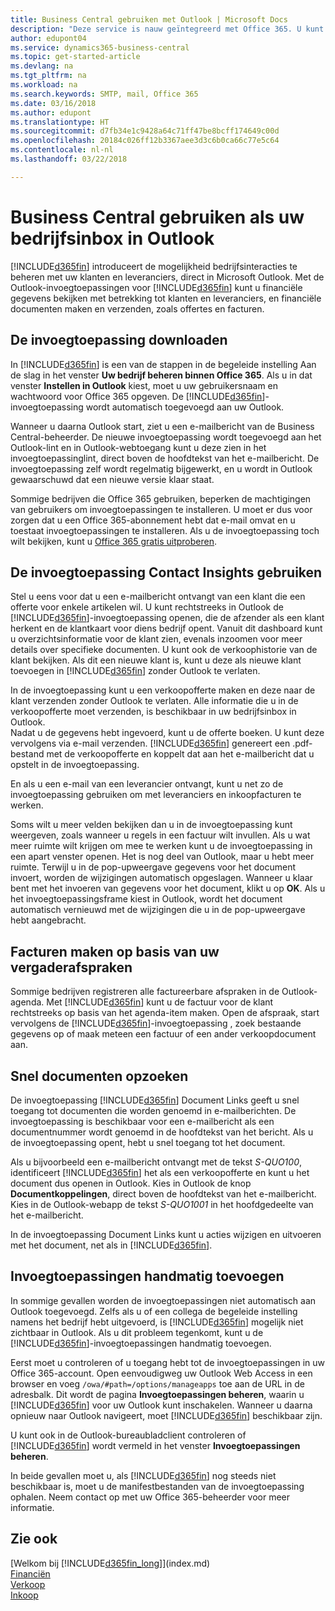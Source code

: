 ```yaml
---
title: Business Central gebruiken met Outlook | Microsoft Docs
description: "Deze service is nauw geïntegreerd met Office 365. U kunt al uw bedrijfs- en e-mailcommunicatie met klanten en leveranciers rechtstreeks in Outlook beheren."
author: edupont04
ms.service: dynamics365-business-central
ms.topic: get-started-article
ms.devlang: na
ms.tgt_pltfrm: na
ms.workload: na
ms.search.keywords: SMTP, mail, Office 365
ms.date: 03/16/2018
ms.author: edupont
ms.translationtype: HT
ms.sourcegitcommit: d7fb34e1c9428a64c71ff47be8bcff174649c00d
ms.openlocfilehash: 20184c026ff12b3367aee3d3c6b0ca66c77e5c64
ms.contentlocale: nl-nl
ms.lasthandoff: 03/22/2018

---
```

# <a name="using-business-central-as-your-business-inbox-in-outlook"></a>Business Central gebruiken als uw bedrijfsinbox in Outlook
[!INCLUDE[d365fin](includes/d365fin_md.md)] introduceert de mogelijkheid bedrijfsinteracties te beheren met uw klanten en leveranciers, direct in Microsoft Outlook. Met de Outlook-invoegtoepassingen voor [!INCLUDE[d365fin](includes/d365fin_md.md)] kunt u financiële gegevens bekijken met betrekking tot klanten en leveranciers, en financiële documenten maken en verzenden, zoals offertes en facturen.  

## <a name="getting-the-add-in"></a>De invoegtoepassing downloaden
In [!INCLUDE[d365fin](includes/d365fin_md.md)] is een van de stappen in de begeleide instelling Aan de slag in het venster **Uw bedrijf beheren binnen Office 365**. Als u in dat venster **Instellen in Outlook** kiest, moet u uw gebruikersnaam en wachtwoord voor Office 365 opgeven. De [!INCLUDE[d365fin](includes/d365fin_md.md)]-invoegtoepassing wordt automatisch toegevoegd aan uw Outlook.  

Wanneer u daarna Outlook start, ziet u een e-mailbericht van de Business Central-beheerder. De nieuwe invoegtoepassing wordt toegevoegd aan het Outlook-lint en in Outlook-webtoegang kunt u deze zien in het invoegtoepassinglint, direct boven de hoofdtekst van het e-mailbericht. De invoegtoepassing zelf wordt regelmatig bijgewerkt, en u wordt in Outlook gewaarschuwd dat een nieuwe versie klaar staat.  

Sommige bedrijven die Office 365 gebruiken, beperken de machtigingen van gebruikers om invoegtoepassingen te installeren. U moet er dus voor zorgen dat u een Office 365-abonnement hebt dat e-mail omvat en u toestaat invoegtoepassingen te installeren. Als u de invoegtoepassing toch wilt bekijken, kunt u [Office 365 gratis uitproberen](https://products.office.com/try).  

## <a name="using-the-contact-insights-add-in"></a>De invoegtoepassing Contact Insights gebruiken
Stel u eens voor dat u een e-mailbericht ontvangt van een klant die een offerte voor enkele artikelen wil. U kunt rechtstreeks in Outlook de [!INCLUDE[d365fin](includes/d365fin_md.md)]-invoegtoepassing openen, die de afzender als een klant herkent en de klantkaart voor diens bedrijf opent. Vanuit dit dashboard kunt u overzichtsinformatie voor de klant zien, evenals inzoomen voor meer details over specifieke documenten. U kunt ook de verkoophistorie van de klant bekijken. Als dit een nieuwe klant is, kunt u deze als nieuwe klant toevoegen in [!INCLUDE[d365fin](includes/d365fin_md.md)] zonder Outlook te verlaten.  

In de invoegtoepassing kunt u een verkoopofferte maken en deze naar de klant verzenden zonder Outlook te verlaten. Alle informatie die u in de verkoopofferte moet verzenden, is beschikbaar in uw bedrijfsinbox in Outlook.  
Nadat u de gegevens hebt ingevoerd, kunt u de offerte boeken. U kunt deze vervolgens via e-mail verzenden. [!INCLUDE[d365fin](includes/d365fin_md.md)] genereert een .pdf-bestand met de verkoopofferte en koppelt dat aan het e-mailbericht dat u opstelt in de invoegtoepassing.  

En als u een e-mail van een leverancier ontvangt, kunt u net zo de invoegtoepassing gebruiken om met leveranciers en inkoopfacturen te werken.  

Soms wilt u meer velden bekijken dan u in de invoegtoepassing kunt weergeven, zoals wanneer u regels in een factuur wilt invullen. Als u wat meer ruimte wilt krijgen om mee te werken kunt u de invoegtoepassing in een apart venster openen. Het is nog deel van Outlook, maar u hebt meer ruimte. Terwijl u in de pop-upweergave gegevens voor het document invoert, worden de wijzigingen automatisch opgeslagen. Wanneer u klaar bent met het invoeren van gegevens voor het document, klikt u op **OK**. Als u het invoegtoepassingsframe kiest in Outlook, wordt het document automatisch vernieuwd met de wijzigingen die u in de pop-upweergave hebt aangebracht.  

## <a name="creating-invoices-from-your-meeting-appointments"></a>Facturen maken op basis van uw vergaderafspraken
Sommige bedrijven registreren alle factureerbare afspraken in de Outlook-agenda. Met [!INCLUDE[d365fin](includes/d365fin_md.md)] kunt u de factuur voor de klant rechtstreeks op basis van het agenda-item maken. Open de afspraak, start vervolgens de [!INCLUDE[d365fin](includes/d365fin_md.md)]-invoegtoepassing , zoek bestaande gegevens op of maak meteen een factuur of een ander verkoopdocument aan.  

## <a name="doing-quick-document-lookup"></a>Snel documenten opzoeken
De invoegtoepassing [!INCLUDE[d365fin](includes/d365fin_md.md)] Document Links geeft u snel toegang tot documenten die worden genoemd in e-mailberichten. De invoegtoepassing is beschikbaar voor een e-mailbericht als een documentnummer wordt genoemd in de hoofdtekst van het bericht. Als u de invoegtoepassing opent, hebt u snel toegang tot het document.  

Als u bijvoorbeeld een e-mailbericht ontvangt met de tekst *S-QUO100*, identificeert [!INCLUDE[d365fin](includes/d365fin_md.md)] het als een verkoopofferte en kunt u het document dus openen in Outlook. Kies in Outlook de knop **Documentkoppelingen**, direct boven de hoofdtekst van het e-mailbericht. Kies in de Outlook-webapp de tekst *S-QUO1001* in het hoofdgedeelte van het e-mailbericht.  

In de invoegtoepassing Document Links kunt u acties wijzigen en uitvoeren met het document, net als in [!INCLUDE[d365fin](includes/d365fin_md.md)].

## <a name="adding-the-add-ins-manually"></a>Invoegtoepassingen handmatig toevoegen
In sommige gevallen worden de invoegtoepassingen niet automatisch aan Outlook toegevoegd. Zelfs als u of een collega de begeleide instelling namens het bedrijf hebt uitgevoerd, is [!INCLUDE[d365fin](includes/d365fin_md.md)] mogelijk niet zichtbaar in Outlook. Als u dit probleem tegenkomt, kunt u de [!INCLUDE[d365fin](includes/d365fin_md.md)]-invoegtoepassingen handmatig toevoegen.  

Eerst moet u controleren of u toegang hebt tot de invoegtoepassingen in uw Office 365-account. Open eenvoudigweg uw Outlook Web Access in een browser en voeg `/owa/#path=/options/manageapps` toe aan de URL in de adresbalk. Dit wordt de pagina **Invoegtoepassingen beheren**, waarin u [!INCLUDE[d365fin](includes/d365fin_md.md)] voor uw Outlook kunt inschakelen. Wanneer u daarna opnieuw naar Outlook navigeert, moet [!INCLUDE[d365fin](includes/d365fin_md.md)] beschikbaar zijn.  

U kunt ook in de Outlook-bureaubladclient controleren of [!INCLUDE[d365fin](includes/d365fin_md.md)] wordt vermeld in het venster **Invoegtoepassingen beheren**.  

In beide gevallen moet u, als [!INCLUDE[d365fin](includes/d365fin_md.md)] nog steeds niet beschikbaar is, moet u de manifestbestanden van de invoegtoepassing ophalen. Neem contact op met uw Office 365-beheerder voor meer informatie.

## <a name="see-also"></a>Zie ook
[Welkom bij [!INCLUDE[d365fin_long](includes/d365fin_long_md.md)]](index.md)  
[Financiën](finance.md)  
[Verkoop](sales-manage-sales.md)  
[Inkoop](purchasing-manage-purchasing.md)  

